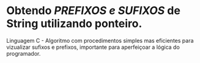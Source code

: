 # Obtendo *PREFIXOS e SUFIXOS* de String utilizando ponteiro.
 Linguagem C - Algoritmo com procedimentos simples mas eficientes para vizualizar 
 sufixos e prefixos, importante para aperfeiçoar a lógica do programador.
